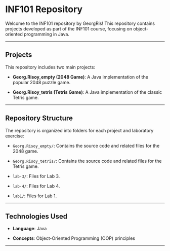# INF101 Repository

Welcome to the INF101 repository by GeorgRis! This repository contains projects developed as part of the INF101 course, focusing on object-oriented programming in Java.

---

## Projects

This repository includes two main projects:

* **Georg.Risoy_empty (2048 Game)**: A Java implementation of the popular 2048 puzzle game.

* **Georg.Risoy_tetris (Tetris Game)**: A Java implementation of the classic Tetris game.

---

## Repository Structure

The repository is organized into folders for each project and laboratory exercise:

* `Georg.Risoy_empty/`: Contains the source code and related files for the 2048 game.

* `Georg.Risoy_tetris/`: Contains the source code and related files for the Tetris game.

* `lab-3/`: Files for Lab 3.

* `lab-4/`: Files for Lab 4.

* `lab1/`: Files for Lab 1.


---

## Technologies Used

* **Language**: Java

* **Concepts**: Object-Oriented Programming (OOP) principles

---
